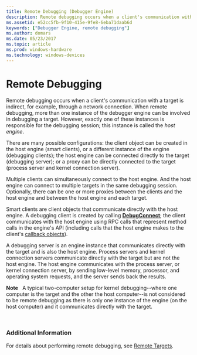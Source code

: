 ```yaml
---
title: Remote Debugging (Debugger Engine)
description: Remote debugging occurs when a client's communication with a target is indirect, for example, through a network connection.
ms.assetid: e52cc5fb-9f10-415e-9fe8-6eba71daab6d
keywords: ["Debugger Engine, remote debugging"]
ms.author: domars
ms.date: 05/23/2017
ms.topic: article
ms.prod: windows-hardware
ms.technology: windows-devices
---
```


# Remote Debugging


Remote debugging occurs when a client's communication with a target is indirect, for example, through a network connection. When remote debugging, more than one instance of the debugger engine can be involved in debugging a target. However, exactly one of these instances is responsible for the debugging session; this instance is called the *host engine*.

There are many possible configurations: the client object can be created in the host engine (smart clients), or a different instance of the engine (debugging clients); the host engine can be connected directly to the target (debugging server); or a proxy can be directly connected to the target (process server and kernel connection server).

Multiple clients can simultaneously connect to the host engine. And the host engine can connect to multiple targets in the same debugging session. Optionally, there can be one or more proxies between the clients and the host engine and between the host engine and each target.

Smart clients are client objects that communicate directly with the host engine. A debugging client is created by calling [**DebugConnect**](https://msdn.microsoft.com/library/windows/hardware/ff540465); the client communicates with the host engine using RPC calls that represent method calls in the engine's API (including calls that the host engine makes to the client's [callback objects](client-objects.md#callback-objects)).

A debugging server is an engine instance that communicates directly with the target and is also the host engine. Process servers and kernel connection servers communicate directly with the target but are not the host engine. The host engine communicates with the process server, or kernel connection server, by sending low-level memory, processor, and operating system requests, and the server sends back the results.

**Note**   A typical two-computer setup for kernel debugging--where one computer is the target and the other the host computer--is not considered to be remote debugging as there is only one instance of the engine (on the host computer) and it communicates directly with the target.

 

### <span id="additional_information"></span><span id="ADDITIONAL_INFORMATION"></span>Additional Information

For details about performing remote debugging, see [Remote Targets](remote-targets.md).

 

 






